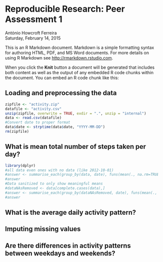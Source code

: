 # Reproducible Research: Peer Assessment 1
António Howcroft Ferreira  
Saturday, February 14, 2015  

This is an R Markdown document. Markdown is a simple formatting syntax for authoring HTML, PDF, and MS Word documents. For more details on using R Markdown see <http://rmarkdown.rstudio.com>.

When you click the **Knit** button a document will be generated that includes both content as well as the output of any embedded R code chunks within the document. You can embed an R code chunk like this:



## Loading and preprocessing the data

<!--- 
setwd("C:/Users/ahf/Desktop/lectures_etc/coursera/jhopkins/represearch/assignment1/RepData_PeerAssessment1")
-->

```r
zipfile <- "activity.zip"
datafile <- "activity.csv"
unzip(zipfile, overwrite = TRUE, exdir = ".", unzip = "internal")
data <- read.csv(datafile)
#Convert date to proper format
data$date <- strptime(data$date, "YYYY-MM-DD")
rm(zipfile)
```




## What is mean total number of steps taken per day?

```r
library(dplyr)
#all data even ones with no data (like 2012-10-01)
#answer <- summarise_each(group_by(data, date), funs(mean(., na.rm=TRUE)))
#answer
#Data sanitized to only show meaningful means
#dataNAsRemoved <- data[complete.cases(data),]
#answer <- summarise_each(group_by(dataNAsRemoved, date), funs(mean(., na.rm=TRUE)))
#answer
```


## What is the average daily activity pattern?



## Imputing missing values



## Are there differences in activity patterns between weekdays and weekends?





<!---
Clean up Routines.
This is the only part where the assignment rule of echo=true is broken. Please forgive me ;)
-->


